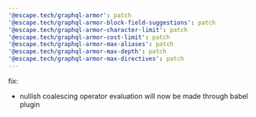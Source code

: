 ```yaml
---
'@escape.tech/graphql-armor': patch
'@escape.tech/graphql-armor-block-field-suggestions': patch
'@escape.tech/graphql-armor-character-limit': patch
'@escape.tech/graphql-armor-cost-limit': patch
'@escape.tech/graphql-armor-max-aliases': patch
'@escape.tech/graphql-armor-max-depth': patch
'@escape.tech/graphql-armor-max-directives': patch
---
```


fix: 
  - nullish coalescing operator evaluation
    will now be made through babel plugin